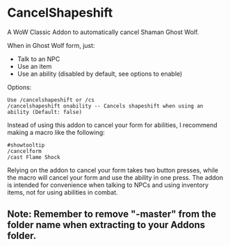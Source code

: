 # CancelShapeshift

A WoW Classic Addon to automatically cancel Shaman Ghost Wolf.

When in Ghost Wolf form, just:
* Talk to an NPC
* Use an item
* Use an ability (disabled by default, see options to enable)

Options:
```
Use /cancelshapeshift or /cs
/cancelshapeshift onability -- Cancels shapeshift when using an ability (Default: false)
```
Instead of using this addon to cancel your form for abilities, I recommend making a macro like the following:
```
#showtooltip
/cancelform
/cast Flame Shock
```
Relying on the addon to cancel your form takes two button presses, while the macro will cancel your form and use the ability in one press. The addon is intended for convenience when talking to NPCs and using inventory items, not for using abilities in combat.

## Note: Remember to remove "-master" from the folder name when extracting to your Addons folder.

